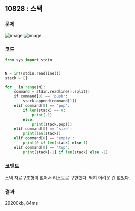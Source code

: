 ## 10828 : 스택
### 문제
![image](https://user-images.githubusercontent.com/50744222/136514344-21e5e62f-7322-4926-aca1-d1b5045a145a.png)
![image](https://user-images.githubusercontent.com/50744222/136514372-564242fa-941f-423d-8dcd-60cab4c0f4c5.png)

### 코드
```python
from sys import stdin


N = int(stdin.readline())
stack = []

for _ in range(N):
    command = stdin.readline().split()
    if command[0] == 'push':
        stack.append(command[1])
    elif command[0] == 'pop':
        if len(stack) == 0:
            print(-1)
        else:
            print(stack.pop())
    elif command[0] == 'size':
        print(len(stack))
    elif command[0] == 'empty':
        print(0 if len(stack) else 1)
    elif command[0] == 'top':
        print(stack[-1] if len(stack) else -1)
```
### 코멘트
스택 자료구조형이 없어서 리스트로 구현했다. 딱히 어려운 건 없었다.

### 결과
29200kb, 84ms
